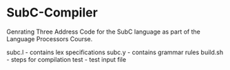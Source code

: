 # SubC-Compiler
Genrating Three Address Code for the SubC language as part of the Language Processors Course.

subc.l - contains lex specifications 
subc.y - contains grammar rules 
build.sh - steps for compilation 
test - test input file 

